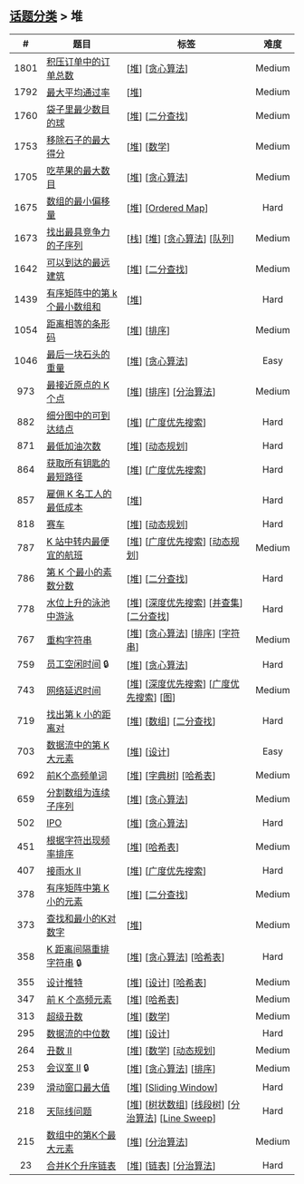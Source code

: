 <!--|This file generated by command(leetcode tag); DO NOT EDIT.            |-->
<!--+----------------------------------------------------------------------+-->
<!--|@author    openset <openset.wang@gmail.com>                           |-->
<!--|@link      https://github.com/openset                                 |-->
<!--|@home      https://github.com/openset/leetcode                        |-->
<!--+----------------------------------------------------------------------+-->

## [话题分类](../README.md) > 堆

| # | 题目 | 标签 | 难度 |
| :-: | - | - | :-: |
| 1801 | [积压订单中的订单总数](../../problems/number-of-orders-in-the-backlog) | [[堆](../heap/README.md)] [[贪心算法](../greedy/README.md)]  | Medium |
| 1792 | [最大平均通过率](../../problems/maximum-average-pass-ratio) | [[堆](../heap/README.md)]  | Medium |
| 1760 | [袋子里最少数目的球](../../problems/minimum-limit-of-balls-in-a-bag) | [[堆](../heap/README.md)] [[二分查找](../binary-search/README.md)]  | Medium |
| 1753 | [移除石子的最大得分](../../problems/maximum-score-from-removing-stones) | [[堆](../heap/README.md)] [[数学](../math/README.md)]  | Medium |
| 1705 | [吃苹果的最大数目](../../problems/maximum-number-of-eaten-apples) | [[堆](../heap/README.md)] [[贪心算法](../greedy/README.md)]  | Medium |
| 1675 | [数组的最小偏移量](../../problems/minimize-deviation-in-array) | [[堆](../heap/README.md)] [[Ordered Map](../ordered-map/README.md)]  | Hard |
| 1673 | [找出最具竞争力的子序列](../../problems/find-the-most-competitive-subsequence) | [[栈](../stack/README.md)] [[堆](../heap/README.md)] [[贪心算法](../greedy/README.md)] [[队列](../queue/README.md)]  | Medium |
| 1642 | [可以到达的最远建筑](../../problems/furthest-building-you-can-reach) | [[堆](../heap/README.md)] [[二分查找](../binary-search/README.md)]  | Medium |
| 1439 | [有序矩阵中的第 k 个最小数组和](../../problems/find-the-kth-smallest-sum-of-a-matrix-with-sorted-rows) | [[堆](../heap/README.md)]  | Hard |
| 1054 | [距离相等的条形码](../../problems/distant-barcodes) | [[堆](../heap/README.md)] [[排序](../sort/README.md)]  | Medium |
| 1046 | [最后一块石头的重量](../../problems/last-stone-weight) | [[堆](../heap/README.md)] [[贪心算法](../greedy/README.md)]  | Easy |
| 973 | [最接近原点的 K 个点](../../problems/k-closest-points-to-origin) | [[堆](../heap/README.md)] [[排序](../sort/README.md)] [[分治算法](../divide-and-conquer/README.md)]  | Medium |
| 882 | [细分图中的可到达结点](../../problems/reachable-nodes-in-subdivided-graph) | [[堆](../heap/README.md)] [[广度优先搜索](../breadth-first-search/README.md)]  | Hard |
| 871 | [最低加油次数](../../problems/minimum-number-of-refueling-stops) | [[堆](../heap/README.md)] [[动态规划](../dynamic-programming/README.md)]  | Hard |
| 864 | [获取所有钥匙的最短路径](../../problems/shortest-path-to-get-all-keys) | [[堆](../heap/README.md)] [[广度优先搜索](../breadth-first-search/README.md)]  | Hard |
| 857 | [雇佣 K 名工人的最低成本](../../problems/minimum-cost-to-hire-k-workers) | [[堆](../heap/README.md)]  | Hard |
| 818 | [赛车](../../problems/race-car) | [[堆](../heap/README.md)] [[动态规划](../dynamic-programming/README.md)]  | Hard |
| 787 | [K 站中转内最便宜的航班](../../problems/cheapest-flights-within-k-stops) | [[堆](../heap/README.md)] [[广度优先搜索](../breadth-first-search/README.md)] [[动态规划](../dynamic-programming/README.md)]  | Medium |
| 786 | [第 K 个最小的素数分数](../../problems/k-th-smallest-prime-fraction) | [[堆](../heap/README.md)] [[二分查找](../binary-search/README.md)]  | Hard |
| 778 | [水位上升的泳池中游泳](../../problems/swim-in-rising-water) | [[堆](../heap/README.md)] [[深度优先搜索](../depth-first-search/README.md)] [[并查集](../union-find/README.md)] [[二分查找](../binary-search/README.md)]  | Hard |
| 767 | [重构字符串](../../problems/reorganize-string) | [[堆](../heap/README.md)] [[贪心算法](../greedy/README.md)] [[排序](../sort/README.md)] [[字符串](../string/README.md)]  | Medium |
| 759 | [员工空闲时间](../../problems/employee-free-time) 🔒 | [[堆](../heap/README.md)] [[贪心算法](../greedy/README.md)]  | Hard |
| 743 | [网络延迟时间](../../problems/network-delay-time) | [[堆](../heap/README.md)] [[深度优先搜索](../depth-first-search/README.md)] [[广度优先搜索](../breadth-first-search/README.md)] [[图](../graph/README.md)]  | Medium |
| 719 | [找出第 k 小的距离对](../../problems/find-k-th-smallest-pair-distance) | [[堆](../heap/README.md)] [[数组](../array/README.md)] [[二分查找](../binary-search/README.md)]  | Hard |
| 703 | [数据流中的第 K 大元素](../../problems/kth-largest-element-in-a-stream) | [[堆](../heap/README.md)] [[设计](../design/README.md)]  | Easy |
| 692 | [前K个高频单词](../../problems/top-k-frequent-words) | [[堆](../heap/README.md)] [[字典树](../trie/README.md)] [[哈希表](../hash-table/README.md)]  | Medium |
| 659 | [分割数组为连续子序列](../../problems/split-array-into-consecutive-subsequences) | [[堆](../heap/README.md)] [[贪心算法](../greedy/README.md)]  | Medium |
| 502 | [IPO](../../problems/ipo) | [[堆](../heap/README.md)] [[贪心算法](../greedy/README.md)]  | Hard |
| 451 | [根据字符出现频率排序](../../problems/sort-characters-by-frequency) | [[堆](../heap/README.md)] [[哈希表](../hash-table/README.md)]  | Medium |
| 407 | [接雨水 II](../../problems/trapping-rain-water-ii) | [[堆](../heap/README.md)] [[广度优先搜索](../breadth-first-search/README.md)]  | Hard |
| 378 | [有序矩阵中第 K 小的元素](../../problems/kth-smallest-element-in-a-sorted-matrix) | [[堆](../heap/README.md)] [[二分查找](../binary-search/README.md)]  | Medium |
| 373 | [查找和最小的K对数字](../../problems/find-k-pairs-with-smallest-sums) | [[堆](../heap/README.md)]  | Medium |
| 358 | [K 距离间隔重排字符串](../../problems/rearrange-string-k-distance-apart) 🔒 | [[堆](../heap/README.md)] [[贪心算法](../greedy/README.md)] [[哈希表](../hash-table/README.md)]  | Hard |
| 355 | [设计推特](../../problems/design-twitter) | [[堆](../heap/README.md)] [[设计](../design/README.md)] [[哈希表](../hash-table/README.md)]  | Medium |
| 347 | [前 K 个高频元素](../../problems/top-k-frequent-elements) | [[堆](../heap/README.md)] [[哈希表](../hash-table/README.md)]  | Medium |
| 313 | [超级丑数](../../problems/super-ugly-number) | [[堆](../heap/README.md)] [[数学](../math/README.md)]  | Medium |
| 295 | [数据流的中位数](../../problems/find-median-from-data-stream) | [[堆](../heap/README.md)] [[设计](../design/README.md)]  | Hard |
| 264 | [丑数 II](../../problems/ugly-number-ii) | [[堆](../heap/README.md)] [[数学](../math/README.md)] [[动态规划](../dynamic-programming/README.md)]  | Medium |
| 253 | [会议室 II](../../problems/meeting-rooms-ii) 🔒 | [[堆](../heap/README.md)] [[贪心算法](../greedy/README.md)] [[排序](../sort/README.md)]  | Medium |
| 239 | [滑动窗口最大值](../../problems/sliding-window-maximum) | [[堆](../heap/README.md)] [[Sliding Window](../sliding-window/README.md)]  | Hard |
| 218 | [天际线问题](../../problems/the-skyline-problem) | [[堆](../heap/README.md)] [[树状数组](../binary-indexed-tree/README.md)] [[线段树](../segment-tree/README.md)] [[分治算法](../divide-and-conquer/README.md)] [[Line Sweep](../line-sweep/README.md)]  | Hard |
| 215 | [数组中的第K个最大元素](../../problems/kth-largest-element-in-an-array) | [[堆](../heap/README.md)] [[分治算法](../divide-and-conquer/README.md)]  | Medium |
| 23 | [合并K个升序链表](../../problems/merge-k-sorted-lists) | [[堆](../heap/README.md)] [[链表](../linked-list/README.md)] [[分治算法](../divide-and-conquer/README.md)]  | Hard |
